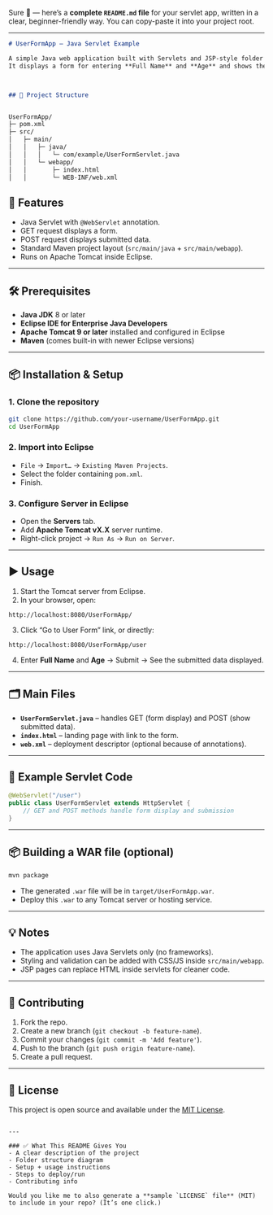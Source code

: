 Sure 🙂 — here’s a **complete `README.md` file** for your servlet app, written in a clear, beginner-friendly way. You can copy-paste it into your project root.

---

```markdown
# UserFormApp – Java Servlet Example

A simple Java web application built with Servlets and JSP-style folder structure (Maven layout).  
It displays a form for entering **Full Name** and **Age** and shows the submitted data on the next page.



## 📂 Project Structure


UserFormApp/
├─ pom.xml
├─ src/
│   ├─ main/
│   │   ├─ java/
│   │   │   └─ com/example/UserFormServlet.java
│   │   └─ webapp/
│   │       ├─ index.html
│   │       └─ WEB-INF/web.xml

````

## 🚀 Features

- Java Servlet with `@WebServlet` annotation.
- GET request displays a form.
- POST request displays submitted data.
- Standard Maven project layout (`src/main/java` + `src/main/webapp`).
- Runs on Apache Tomcat inside Eclipse.

---

## 🛠 Prerequisites

- **Java JDK** 8 or later  
- **Eclipse IDE for Enterprise Java Developers**  
- **Apache Tomcat 9 or later** installed and configured in Eclipse  
- **Maven** (comes built-in with newer Eclipse versions)

---

## 📦 Installation & Setup

### 1. Clone the repository

```bash
git clone https://github.com/your-username/UserFormApp.git
cd UserFormApp
````

### 2. Import into Eclipse

* `File` → `Import…` → `Existing Maven Projects`.
* Select the folder containing `pom.xml`.
* Finish.

### 3. Configure Server in Eclipse

* Open the **Servers** tab.
* Add **Apache Tomcat vX.X** server runtime.
* Right-click project → `Run As` → `Run on Server`.

---

## ▶️ Usage

1. Start the Tomcat server from Eclipse.
2. In your browser, open:

```
http://localhost:8080/UserFormApp/
```

3. Click “Go to User Form” link, or directly:

```
http://localhost:8080/UserFormApp/user
```

4. Enter **Full Name** and **Age** → Submit → See the submitted data displayed.

---

## 🗂 Main Files

* **`UserFormServlet.java`** – handles GET (form display) and POST (show submitted data).
* **`index.html`** – landing page with link to the form.
* **`web.xml`** – deployment descriptor (optional because of annotations).

---

## 📝 Example Servlet Code

```java
@WebServlet("/user")
public class UserFormServlet extends HttpServlet {
    // GET and POST methods handle form display and submission
}
```

---

## 📦 Building a WAR file (optional)

```bash
mvn package
```

* The generated `.war` file will be in `target/UserFormApp.war`.
* Deploy this `.war` to any Tomcat server or hosting service.

---

## 💡 Notes

* The application uses Java Servlets only (no frameworks).
* Styling and validation can be added with CSS/JS inside `src/main/webapp`.
* JSP pages can replace HTML inside servlets for cleaner code.

---

## 🤝 Contributing

1. Fork the repo.
2. Create a new branch (`git checkout -b feature-name`).
3. Commit your changes (`git commit -m 'Add feature'`).
4. Push to the branch (`git push origin feature-name`).
5. Create a pull request.

---

## 📄 License

This project is open source and available under the [MIT License](LICENSE).

```

---

### ✅ What This README Gives You  
- A clear description of the project  
- Folder structure diagram  
- Setup + usage instructions  
- Steps to deploy/run  
- Contributing info  

Would you like me to also generate a **sample `LICENSE` file** (MIT) to include in your repo? (It’s one click.)
```
